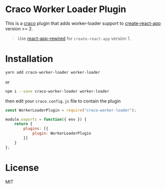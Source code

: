 # Craco Worker Loader Plugin
This is a [craco](https://github.com/sharegate/craco) plugin that adds worker-loader support to [create-react-app](https://facebook.github.io/create-react-app/) version >= 2.

> Use [react-app-rewired](https://github.com/timarney/react-app-rewired) for `create-react-app` version 1.

# Installation
```bash
yarn add craco-worker-loader worker-loader
```
or
```bash
npm i --save craco-worker-loader worker-loader
```

then edit your `craco.config.js` file to contain the plugin
```js
const WorkerLoaderPlugin = require("craco-worker-loader");

module.exports = function({ env }) {
	return {
		plugins: [{
			plugin: WorkerLoaderPlugin
		}]
	}
};
```

# License
MIT
